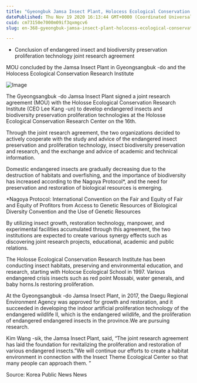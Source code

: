 ```yaml
---
title: "Gyeongbuk Jamsa Insect Plant, Holocess Ecological Conservation Research Institute and Endangered Insect Joint Study"
datePublished: Thu Nov 19 2020 16:13:44 GMT+0000 (Coordinated Universal Time)
cuid: cm73150e7000m09if3qxmgcv6
slug: en-368-gyeongbuk-jamsa-insect-plant-holocess-ecological-conservation-research-institute-and-endangered-insect-joint-study

---
```



- Conclusion of endangered insect and biodiversity preservation proliferation technology joint research agreement

MOU concluded by the Jamsa Insect Plant in Gyeongsangbuk -do and the Holocess Ecological Conservation Research Institute

![Image](https://cdn.hashnode.com/res/hashnode/image/upload/v1739432397034/76bfabf6-ed60-4ab3-b715-72bd7dcfe17e.jpeg)

The Gyeongsangbuk -do Jamsa Insect Plant signed a joint research agreement (MOU) with the Holosse Ecological Conservation Research Institute (CEO Lee Kang -un) to develop endangered insects and biodiversity preservation proliferation technologies at the Holosse Ecological Conservation Research Center on the 16th.

Through the joint research agreement, the two organizations decided to actively cooperate with the study and advice of the endangered insect preservation and proliferation technology, insect biodiversity preservation and research, and the exchange and advice of academic and technical information.

Domestic endangered insects are gradually decreasing due to the destruction of habitats and overfishing, and the importance of biodiversity has increased according to the Nagoya Protocol*, and the need for preservation and restoration of biological resources is emerging.

*Nagoya Protocol: International Convention on the Fair and Equity of Fair and Equity of Profitors from Access to Genetic Resources of Biological Diversity Convention and the Use of Genetic Resources

By utilizing insect growth, restoration technology, manpower, and experimental facilities accumulated through this agreement, the two institutions are expected to create various synergy effects such as discovering joint research projects, educational, academic and public relations.

The Holosse Ecological Conservation Research Institute has been conducting insect habitats, preserving and environmental education, and research, starting with Holocse Ecological School in 1997. Various endangered crisis insects such as red point Mossabi, water generals, and baby horns.Is restoring proliferation.

At the Gyeongsangbuk -do Jamsa Insect Plant, in 2017, the Daegu Regional Environment Agency was approved for growth and restoration, and it succeeded in developing the indoor artificial proliferation technology of the endangered wildlife II, which is the endangered wildlife, and the proliferation of endangered endangered insects in the province.We are pursuing research.

Kim Wang -sik, the Jamsa Insect Plant, said, “The joint research agreement has laid the foundation for revitalizing the proliferation and restoration of various endangered insects.”We will continue our efforts to create a habitat environment in connection with the Insect Theme Ecological Center so that many people can approach them. ”

Source: Korea Public News News